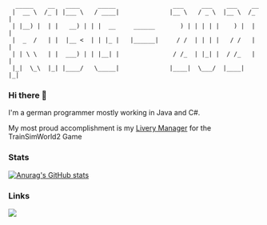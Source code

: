 ``` 
  _____    __   ____     _____                ___     ___    ___    __ 
 |  __ \  /_ | |___ \   / ____|              |__ \   / _ \  |__ \  /_ |
 | |__) |  | |   __) | | |  __     ______       ) | | | | |    ) |  | |
 |  _  /   | |  |__ <  | | |_ |   |______|     / /  | | | |   / /   | |
 | | \ \   | |  ___) | | |__| |               / /_  | |_| |  / /_   | |
 |_|  \_\  |_| |____/   \_____|              |____|  \___/  |____|  |_|
```
<!--https://www.topster.de/text-to-ascii/big.html-->

### Hi there 👋

I'm a german programmer mostly working in Java and C#.

My most proud accomplishment is my [Livery Manager](https://github.com/RagingLightning/TSW2-Livery-Manager) for the TrainSimWorld2 Game

### Stats

[![Anurag's GitHub stats](https://github-readme-stats.vercel.app/api?username=RagingLightning&show_icons=true&theme=github_dark)](https://github.com/anuraghazra/github-readme-stats)

### Links
![](https://dcbadge.vercel.app/api/shield/263726583855054849)
